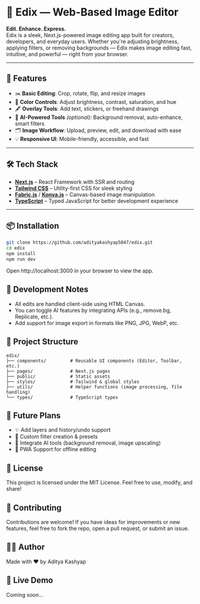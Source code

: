 # 🎨 Edix — Web-Based Image Editor

**Edit. Enhance. Express.**  
Edix is a sleek, Next.js-powered image editing app built for creators, developers, and everyday users. Whether you're adjusting brightness, applying filters, or removing backgrounds — Edix makes image editing fast, intuitive, and powerful — right from your browser.

---

## 🚀 Features

- ✂️ **Basic Editing**: Crop, rotate, flip, and resize images
- 🎨 **Color Controls**: Adjust brightness, contrast, saturation, and hue
- 🖋️ **Overlay Tools**: Add text, stickers, or freehand drawings
- 🧠 **AI-Powered Tools** *(optional)*: Background removal, auto-enhance, smart filters
- 🗂️ **Image Workflow**: Upload, preview, edit, and download with ease
- 💡 **Responsive UI**: Mobile-friendly, accessible, and fast

---

## 🛠️ Tech Stack

- **[Next.js](https://nextjs.org/)** – React Framework with SSR and routing
- **[Tailwind CSS](https://tailwindcss.com/)** – Utility-first CSS for sleek styling
- **[Fabric.js](http://fabricjs.com/)** / **[Konva.js](https://konvajs.org/)** – Canvas-based image manipulation
- **[TypeScript](https://www.typescriptlang.org/)** – Typed JavaScript for better development experience

---

## 📦 Installation

```bash
git clone https://github.com/adityakashyap5047/edix.git
cd edix
npm install
npm run dev
```

Open http://localhost:3000 in your browser to view the app.

## 🧪 Development Notes

- All edits are handled client-side using HTML Canvas.
- You can toggle AI features by integrating APIs (e.g., remove.bg, Replicate, etc.).
- Add support for image export in formats like PNG, JPG, WebP, etc.

## 📁 Project Structure

```
edix/
├── components/         # Reusable UI components (Editor, Toolbar, etc.)
├── pages/              # Next.js pages
├── public/             # Static assets
├── styles/             # Tailwind & global styles
├── utils/              # Helper functions (image processing, file handling)
└── types/              # TypeScript types
```
## 🎯 Future Plans

- ✨ Add layers and history/undo support
- 🌈 Custom filter creation & presets
- 🧠 Integrate AI tools (background removal, image upscaling)
- 📱 PWA Support for offline editing

## 📄 License

This project is licensed under the MIT License.
Feel free to use, modify, and share!

## 🙌 Contributing

Contributions are welcome! If you have ideas for improvements or new features, feel free to fork the repo, open a pull request, or submit an issue.

## 🧑‍💻 Author

Made with ❤️ by Aditya Kashyap

## 📸 Live Demo

Coming soon...